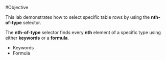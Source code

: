 #Objective

This lab demonstrates how to select specific table rows by using the **nth-of-type** selector.

The **nth-of-type** selector finds every **nth** element of a specific type using either **keywords** or a **formula**.

- Keywords
- Formula
